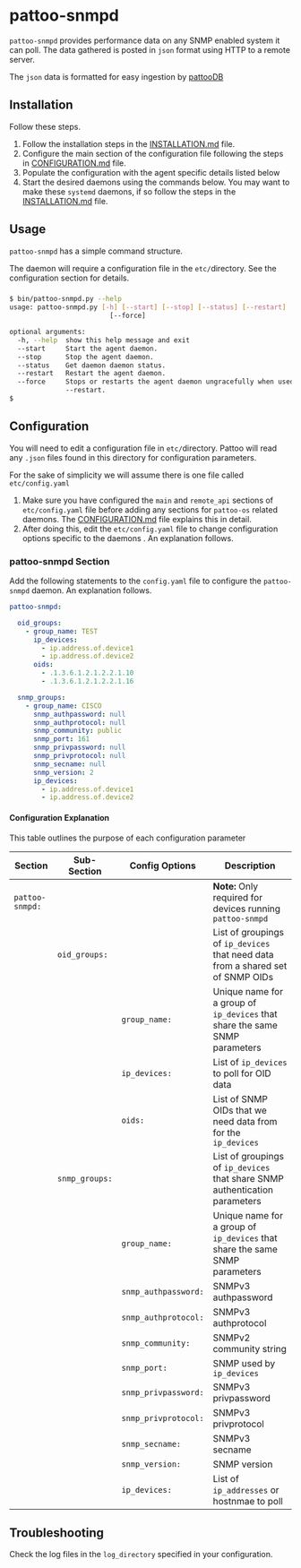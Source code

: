 # pattoo-snmpd

`pattoo-snmpd` provides performance data on any SNMP enabled system it can poll. The data gathered is posted in `json` format using HTTP to a remote server.

The `json` data is formatted for easy ingestion by [pattooDB](https://github.com/PalisadoesFoundation/pattoo-ng)

## Installation
Follow these steps.

1. Follow the installation steps in the [INSTALLATION.md](INSTALLATION.md) file. 
1. Configure the main section of the configuration file following the steps in [CONFIGURATION.md](CONFIGURATION.md) file. 
1. Populate the configuration with the agent specific details listed below
1. Start the desired daemons using the commands below. You may want to make these `systemd` daemons, if so follow the steps in the [INSTALLATION.md](INSTALLATION.md) file. 

## Usage

`pattoo-snmpd` has a simple command structure.

The daemon will require a configuration file in the `etc/`directory. See the configuration section for details.

###
```bash
$ bin/pattoo-snmpd.py --help
usage: pattoo-snmpd.py [-h] [--start] [--stop] [--status] [--restart]
                         [--force]

optional arguments:
  -h, --help  show this help message and exit
  --start     Start the agent daemon.
  --stop      Stop the agent daemon.
  --status    Get daemon daemon status.
  --restart   Restart the agent daemon.
  --force     Stops or restarts the agent daemon ungracefully when used with --stop or
              --restart.
$
```

## Configuration

You will need to edit a configuration file in `etc/`directory. Pattoo will read any `.json` files found in this directory for configuration parameters.

For the sake of simplicity we will assume there is one file called `etc/config.yaml`

1. Make sure you have configured the `main` and `remote_api` sections of `etc/config.yaml` file before adding any sections for `pattoo-os` related daemons. The [CONFIGURATION.md](CONFIGURATION.md) file explains this in detail.
1. After doing this, edit the `etc/config.yaml` file to change configuration options specific to the daemons . An explanation follows.

### pattoo-snmpd Section

Add the following statements to the `config.yaml` file to configure the  `pattoo-snmpd` daemon. An explanation follows.


```yaml
pattoo-snmpd:

  oid_groups:
    - group_name: TEST
      ip_devices:
        - ip.address.of.device1
        - ip.address.of.device2
      oids:
        - .1.3.6.1.2.1.2.2.1.10
        - .1.3.6.1.2.1.2.2.1.16

  snmp_groups:
    - group_name: CISCO
      snmp_authpassword: null
      snmp_authprotocol: null
      snmp_community: public
      snmp_port: 161
      snmp_privpassword: null
      snmp_privprotocol: null
      snmp_secname: null
      snmp_version: 2
      ip_devices:
        - ip.address.of.device1
        - ip.address.of.device2
```

#### Configuration Explanation

This table outlines the purpose of each configuration parameter

|Section | Sub-Section |Config Options| Description|
|--|--|--|--|
|`pattoo-snmpd:`| | | **Note:** Only required for devices running `pattoo-snmpd` |
||`oid_groups:` || List of groupings of `ip_devices` that need data from a shared set of SNMP OIDs|
|||`group_name:`|Unique name for a group of `ip_devices` that share the same SNMP parameters|
|||`ip_devices:`| List of `ip_devices` to poll for OID data|
|||`oids:`| List of SNMP OIDs that we need data from for the `ip_devices`|
||`snmp_groups:` || List of groupings of `ip_devices` that share SNMP authentication parameters|
|||`group_name:`|Unique name for a group of `ip_devices` that share the same SNMP parameters|
|||`snmp_authpassword:`| SNMPv3 authpassword|
|||`snmp_authprotocol:`|SNMPv3 authprotocol|
|||`snmp_community:`|SNMPv2 community string|
|||`snmp_port:`|SNMP used by `ip_devices`|
|||`snmp_privpassword:`|SNMPv3 privpassword|
|||`snmp_privprotocol:`|SNMPv3 privprotocol|
|||`snmp_secname:`|SNMPv3 secname|
|||`snmp_version:`|SNMP version|
|||`ip_devices:`| List of `ip_addresses` or hostnmae to poll|


## Troubleshooting
Check the log files in the `log_directory` specified in your configuration.
